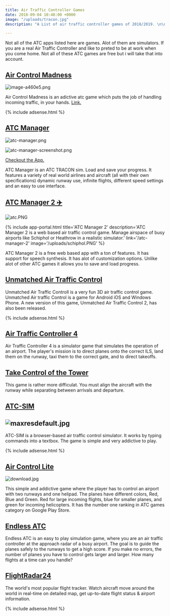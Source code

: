 ```yaml
---
title: Air Traffic Controller Games
date: 2018-09-04 10:48:00 +0000
image: "/uploads/tracon.jpg"
description: "A List of air traffic controller games of 2018/2019. \n\n"

---
```

Not all of the ATC apps listed here are games. Alot of them are simulators. If you are a real Air Traffic Controller and like to preted to be at work when you come home. Not all of these ATC games are free but i will take that into account.

## [Air Control Madness](https://play.google.com/store/apps/details?id=com.EchoSierraStudio.AirControlMadness&hl=en_US)

![image-a460e5.png](/uploads/image-a460e5.png)

Air Control Madness is an adictive  atc game which puts the job of handling incoming traffic, in your hands. [Link.](https://play.google.com/store/apps/details?id=com.EchoSierraStudio.AirControlMadness)

{% include adsense.html %}

## [ATC Manager](https://play.google.com/store/apps/details?id=com.EchoSierraStudio.ATCManager)

![atc-manager.png](/uploads/atc-manager.png)

![atc-manager-screenshot.png](/uploads/atc-manager-screenshot.png)

[Checkout the App.](https://play.google.com/store/apps/details?id=com.EchoSierraStudio.ATCManager)

ATC Manager is an ATC TRACON sim. Load and save your progress. It features a variety of real world airlines and aircraft (all with their own specifications) dynamic runway use, infinite flights, different speed settings and an easy to use interface.

## [ATC Manager 2 ✈️](https://esstudio.site/atc-manager-2)

![atc.PNG](/uploads/atc.PNG)

{% include app-portal.html title='ATC Manager 2' description='ATC Manager 2 is a web based air traffic control game. Manage airspace of busy airports like Schiphol or Heathrow in a realistic simulator.' link='/atc-manager-2' image='/uploads/schiphol.PNG' %}

ATC Manager 2 is a free web based app with a ton of features. It has support for speech synthesis. It has alot of customization options. Unlike alot of other ATC games it allows you to save and load progress.

## [**Unmatched Air Traffic Control**](https://www.facebook.com/unmatchedairtraffic/)

Unmatched Air Traffic Controll is a very fun 3D air traffic control game. Unmatched Air traffic Control is a game for Android iOS and Windows Phone. A new version of this game, Unmatched Air Traffic Control 2, has also been released.

{% include adsense.html %}

## [**Air Traffic Controller 4**](https://www.amazon.com/Techno-Traffic-Controller-International-Airport/dp/B01EK2460S)

Air Traffic Controller 4 is a simulator game  that simulates the operation of an airport. The player's mission is to direct planes onto the correct ILS, land them on the runway, taxi them to the correct gate, and to direct takeoffs.

## [**Take Control of the Tower**](https://play.google.com/store/apps/details?id=air.nu.strafwerk.takecontrol)

This game is rather more difficulat. You must align the aircraft with the runway while separating between arrivals and departure.

## [**ATC-SIM**](https://atc-sim.com/)

## ![maxresdefault.jpg](/uploads/maxresdefault.jpg)

ATC-SIM is a browser-based air traffic control simulator. It works by typing commands into a textbox. The game is simple and very addictive to play.

{% include adsense.html %}

## [**Air Control Lite**](https://play.google.com/store/apps/details?id=dk.logisoft.aircontrol&hl=nl)

![download.jpg](/uploads/download.jpg)

This simple and addictive game where the player has to control an airport with two runways and one helipad. The planes have different colors, Red, Blue and Green. Red for large incoming flights, blue for smaller planes, and green for incoming helicopters. It has the number one ranking in ATC games category on Google Play Store.

## [**Endless ATC**](https://store.steampowered.com/app/666610/Endless_ATC/)

Endless ATC is an easy to play simulation game, where you are an air traffic controller at the approach radar of a busy airport. The goal is to guide the planes safely to the runways to get a high score. If you make no errors, the number of planes you have to control gets larger and larger. How many flights at a time can you handle?

## [**FlightRadar24**](https://www.flightradar24.com/60,15/6)

The world's most popular flight tracker. Watch aircraft move around the world in real-time on detailed map, get up-to-date flight status & airport information.

{% include adsense.html %}